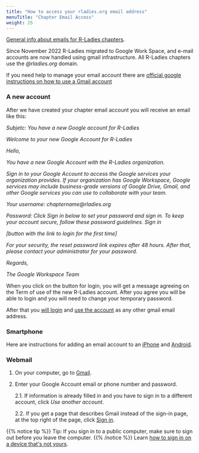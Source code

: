 ```yaml
---
title: "How to access your rladies.org email address"
menuTitle: "Chapter Email Access"
weight: 25
---
```


[General info about emails for R-Ladies chapters](/organization/tech/accounts/#e-mail).

Since November 2022 R-Ladies migrated to Google Work Space, and e-mail accounts are now handled using gmail infrastructure. 
All R-Ladies chapters use the _@rladies.org_ domain. 

If you need help to manage your email account there are [official google instructions on how to use a Gmail account](https://support.google.com/mail?sjid=12348347883239577326-SA#topic=3394212)

### A new account

After we have created your chapter email account you will receive an email like this:

_Subjetc: You have a new Google account for R-Ladies_

_Welcome to your new Google Account for R-Ladies_

_Hello,_

_You have a new Google Account with the R-Ladies organization._

_Sign in to your Google Account to access the Google services your organization provides._
_If your organization has Google Workspace, Google services may include business-grade versions of_ 
_Google Drive, Gmail, and other Google services you can use to collaborate with your team._

_Your username: chaptername@rladies.org_

_Password: Click Sign in below to set your password and sign in. To keep your account secure, follow these password guidelines._
_Sign in_ 

_[button with the link to login for the first time]_

_For your security, the reset password link expires after 48 hours. After that, please contact your administrator for your password._

_Regards,_

_The Google Workspace Team_

When you click on the button for login, you will get a message agreeing on the Term of use of the
new R-Ladies account.  After you agree you will be able to login and you will need to change your temporary password.

After that you [will login](#webmail) and [use the account](https://support.google.com/mail?sjid=12348347883239577326-SA#topic=3394212) as any other gmail email address. 

### Smartphone

Here are instructions for adding an email account to an [iPhone](https://support.google.com/mail/topic/2467017?hl=en&ref_topic=2451730&sjid=12348347883239577326-SA) and [Android](https://support.google.com/mail/topic/2451697?hl=en&ref_topic=2451730&sjid=12348347883239577326-SA).

### Webmail

1. On your computer, go to [Gmail](https://mail.google.com/).
2. Enter your Google Account email or phone number and password.

	2.1. If information is already filled in and you have to sign in to a different account, click _Use another account_.

	2.2. If you get a page that describes Gmail instead of the sign-in page, at the top right of the page, click [Sign in](https://accounts.google.com/ServiceLogin?service=mail).

{{% notice tip %}}
Tip: If you sign in to a public computer, make sure to sign out before you leave the computer. 
{{% /notice %}}
Learn [how to sign in on a device that's not yours](https://support.google.com/accounts/answer/2917834).
